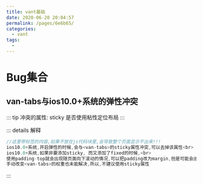 ```yaml
---
title: vant基础
date: 2020-06-20 20:04:57
permalink: /pages/6e6b65/
categories:
  - vant
tags:
  - 
---
```

# Bug集合

## van-tabs与ios10.0+系统的弹性冲突


::: tip 冲突的属性:
sticky	是否使用粘性定位布局
:::

::: details 解释
```js
//这里带标签的内容,如果不放在js代码块里,会导致整个页面显示不出来!!!
ios10.0+系统,开启弹性的时候,会与<van-tabs>的sticky属性冲突,可以去掉该属性<br>
ios10.0+系统,如果非要添加sticky, 而又添加了fixed的时候,<br>
使用padding-top就会出现随页面向下滚动的情况,可以把padding改为margin,但是可能会出现滚动内容的权重比<van-tabs>高,而导致覆盖的情况. <br>
手动改变<van-tabs>的权重也未能解决,所以,不建议使用sticky属性
```
:::

